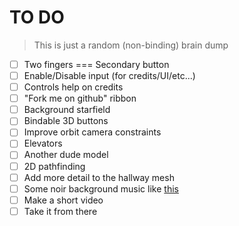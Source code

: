 TO DO
======

> This is just a random (non-binding) brain dump

 * [ ] Two fingers === Secondary button
 * [ ] Enable/Disable input (for credits/UI/etc...)
 * [ ] Controls help on credits
 * [ ] "Fork me on github" ribbon
 * [ ] Background starfield
 * [ ] Bindable 3D buttons
 * [ ] Improve orbit camera constraints
 * [ ] Elevators
 * [ ] Another dude model
 * [ ] 2D pathfinding
 * [ ] Add more detail to the hallway mesh
 * [ ] Some noir background music like [this](https://www.youtube.com/watch?v=bSLF0Q8B0f0)
 * [ ] Make a short video
 * [ ] Take it from there
